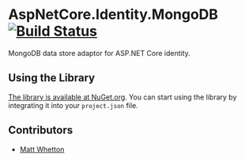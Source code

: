 # AspNetCore.Identity.MongoDB [![Build Status](https://travis-ci.org/tugberkugurlu/AspNetCore.Identity.MongoDB.svg?branch=master)](https://travis-ci.org/tugberkugurlu/AspNetCore.Identity.MongoDB)

MongoDB data store adaptor for ASP.NET Core identity.

## Using the Library

[The library is available at NuGet.org](https://www.nuget.org/packages/AspNetCore.Identity.MongoDB). You can start using the library by integrating it into your `project.json` file.

## Contributors

 - [Matt Whetton](https://github.com/mattwhetton)
